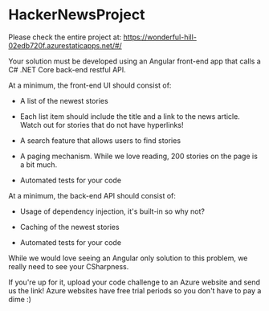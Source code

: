 # HackerNewsProject
Please check the entire project at: https://wonderful-hill-02edb720f.azurestaticapps.net/#/

Your solution must be developed using an Angular front-end app that calls a C# .NET Core back-end restful API.

 

At a minimum, the front-end UI should consist of:

* A list of the newest stories

* Each list item should include the title and a link to the news article.  Watch out for stories that do not have hyperlinks!

* A search feature that allows users to find stories

* A paging mechanism.  While we love reading, 200 stories on the page is a bit much.

* Automated tests for your code

 

At a minimum, the back-end API should consist of:

* Usage of dependency injection, it's built-in so why not?

* Caching of the newest stories

* Automated tests for your code

 

While we would love seeing an Angular only solution to this problem, we really need to see your CSharpness.

 

If you're up for it, upload your code challenge to an Azure website and send us the link!  Azure websites have free trial periods so you don't have to pay a dime :)
